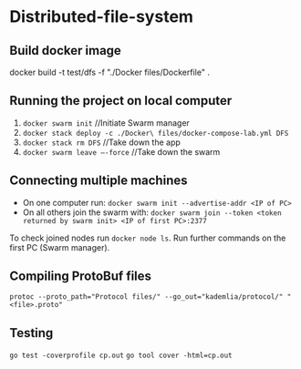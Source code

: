 # Distributed-file-system

## Build docker image
docker build -t test/dfs -f "./Docker files/Dockerfile" .

## Running the project on local computer
1. `docker swarm init` //Initiate Swarm manager
2. `docker stack deploy -c ./Docker\ files/docker-compose-lab.yml DFS`
3. `docker stack rm DFS` //Take down the app
4. `docker swarm leave –-force` //Take down the swarm

## Connecting multiple machines
+ On one computer run: `docker swarm init --advertise-addr <IP of PC>`
+ On all others join the swarm with: `docker swarm join --token <token returned by swarm init> <IP of first PC>:2377`

To check joined nodes run `docker node ls`.
Run further commands on the first PC (Swarm manager).

## Compiling ProtoBuf files
`protoc --proto_path="Protocol files/" --go_out="kademlia/protocol/" "<file>.proto"`

## Testing
`go test -coverprofile cp.out`
`go tool cover -html=cp.out`